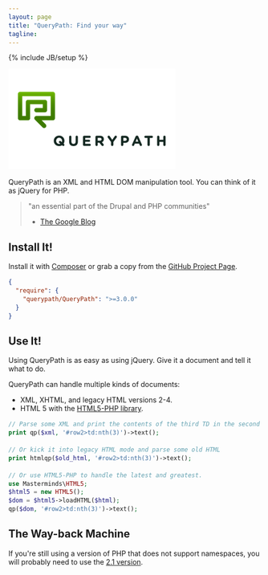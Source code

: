 ```yaml
---
layout: page
title: "QueryPath: Find your way"
tagline: 
---
```

{% include JB/setup %}

<img src="/assets/querypath-200x333.png">
<p>QueryPath is an XML and HTML DOM manipulation tool. You can think of it as jQuery for PHP.</p>

> "an essential part of the Drupal and PHP communities"
> - [The Google Blog](http://googleblog.blogspot.com/2010/08/sixth-annual-summer-of-code-flexes-some.html)

## Install It!

Install it with [Composer](http://getcomposer.org) or grab a copy from the 
[GitHub Project Page](https://github.com/technosophos/querypath).

```json
{
  "require": {
    "querypath/QueryPath": ">=3.0.0"
  }
}
```

## Use It!

Using QueryPath is as easy as using jQuery. Give it a document and tell it
what to do.

QueryPath can handle multiple kinds of documents:

- XML, XHTML, and legacy HTML versions 2-4.
- HTML 5 with the [HTML5-PHP library](https://github.com/Masterminds/html5-php).

```php
// Parse some XML and print the contents of the third TD in the second row:
print qp($xml, '#row2>td:nth(3)')->text();

// Or kick it into legacy HTML mode and parse some old HTML
print htmlqp($old_html, '#row2>td:nth(3)')->text();

// Or use HTML5-PHP to handle the latest and greatest.
use Masterminds\HTML5;
$html5 = new HTML5();
$dom = $html5->loadHTML($html);
qp($dom, '#row2>td:nth(3)')->text();
```

## The Way-back Machine

If you're still using a version of PHP that does not support namespaces, you
will probably need to use the [2.1 version](https://github.com/technosophos/querypath/archive/2.1.2.zip).

